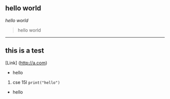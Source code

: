 ## hello world
*hello world*
> hello world
---
**this is a test**
---
[Link] (http://a.com)
* hello
1. cse 15l 
`print("hello")`
- hello 
